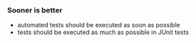 ### Sooner is better
- automated tests should be executed as soon as possible
- tests should be executed as much as possible in JUnit tests 